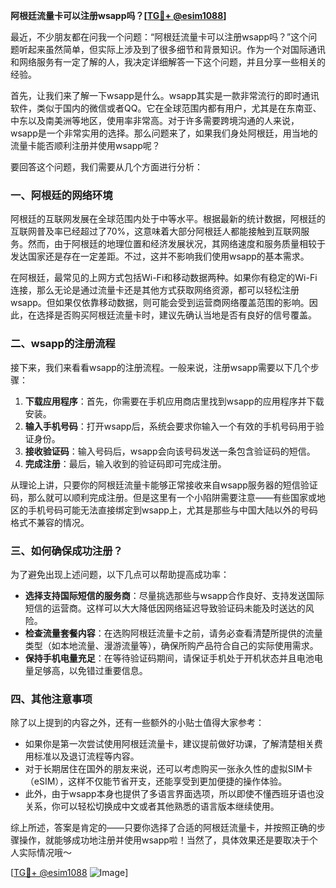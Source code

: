 **阿根廷流量卡可以注册wsapp吗？[[TG💪+ @esim1088](https://t.me/s/esim1088)]**

最近，不少朋友都在问我一个问题：“阿根廷流量卡可以注册wsapp吗？”这个问题听起来虽然简单，但实际上涉及到了很多细节和背景知识。作为一个对国际通讯和网络服务有一定了解的人，我决定详细解答一下这个问题，并且分享一些相关的经验。

首先，让我们来了解一下wsapp是什么。wsapp其实是一款非常流行的即时通讯软件，类似于国内的微信或者QQ。它在全球范围内都有用户，尤其是在东南亚、中东以及南美洲等地区，使用率非常高。对于许多需要跨境沟通的人来说，wsapp是一个非常实用的选择。那么问题来了，如果我们身处阿根廷，用当地的流量卡能否顺利注册并使用wsapp呢？

要回答这个问题，我们需要从几个方面进行分析：

### 一、阿根廷的网络环境

阿根廷的互联网发展在全球范围内处于中等水平。根据最新的统计数据，阿根廷的互联网普及率已经超过了70%，这意味着大部分阿根廷人都能接触到互联网服务。然而，由于阿根廷的地理位置和经济发展状况，其网络速度和服务质量相较于发达国家还是存在一定差距。不过，这并不影响我们使用wsapp的基本需求。

在阿根廷，最常见的上网方式包括Wi-Fi和移动数据两种。如果你有稳定的Wi-Fi连接，那么无论是通过流量卡还是其他方式获取网络资源，都可以轻松注册wsapp。但如果仅依靠移动数据，则可能会受到运营商网络覆盖范围的影响。因此，在选择是否购买阿根廷流量卡时，建议先确认当地是否有良好的信号覆盖。

### 二、wsapp的注册流程

接下来，我们来看看wsapp的注册流程。一般来说，注册wsapp需要以下几个步骤：

1. **下载应用程序**：首先，你需要在手机应用商店里找到wsapp的应用程序并下载安装。
2. **输入手机号码**：打开wsapp后，系统会要求你输入一个有效的手机号码用于验证身份。
3. **接收验证码**：输入号码后，wsapp会向该号码发送一条包含验证码的短信。
4. **完成注册**：最后，输入收到的验证码即可完成注册。

从理论上讲，只要你的阿根廷流量卡能够正常接收来自wsapp服务器的短信验证码，那么就可以顺利完成注册。但是这里有一个小陷阱需要注意——有些国家或地区的手机号码可能无法直接绑定到wsapp上，尤其是那些与中国大陆以外的号码格式不兼容的情况。

### 三、如何确保成功注册？

为了避免出现上述问题，以下几点可以帮助提高成功率：

- **选择支持国际短信的服务商**：尽量挑选那些与wsapp合作良好、支持发送国际短信的运营商。这样可以大大降低因网络延迟导致验证码未能及时送达的风险。
- **检查流量套餐内容**：在选购阿根廷流量卡之前，请务必查看清楚所提供的流量类型（如本地流量、漫游流量等），确保所购产品符合自己的实际使用需求。
- **保持手机电量充足**：在等待验证码期间，请保证手机处于开机状态并且电池电量足够高，以免错过重要信息。

### 四、其他注意事项

除了以上提到的内容之外，还有一些额外的小贴士值得大家参考：

- 如果你是第一次尝试使用阿根廷流量卡，建议提前做好功课，了解清楚相关费用标准以及退订流程等内容。
- 对于长期居住在国外的朋友来说，还可以考虑购买一张永久性的虚拟SIM卡（eSIM），这样不仅能节省开支，还能享受到更加便捷的操作体验。
- 此外，由于wsapp本身也提供了多语言界面选项，所以即使不懂西班牙语也没关系，你可以轻松切换成中文或者其他熟悉的语言版本继续使用。

综上所述，答案是肯定的——只要你选择了合适的阿根廷流量卡，并按照正确的步骤操作，就能够成功地注册并使用wsapp啦！当然了，具体效果还是要取决于个人实际情况哦～

[[TG💪+ @esim1088](https://t.me/s/esim1088) ![Image](https://i.postimg.cc/4NQfJmqS/Snipaste-2025-05-13-00-14-12.png)]